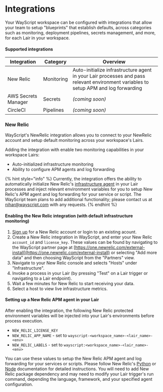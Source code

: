 # Integrations

Your WayScript workspace can be configured with integrations that allow your team to setup "blueprints" that establish defaults, across categories such as monitoring, deployment pipelines, secrets management, and more, for each Lair in your workspace.&#x20;

#### Supported integrations

| Integration         | Category   | Overview                                                                                                                            |
| ------------------- | ---------- | ----------------------------------------------------------------------------------------------------------------------------------- |
| New Relic           | Monitoring | Auto-initialize infrastructure agent in your Lair processes and pass relevant environment variables to setup APM and log forwarding |
| AWS Secrets Manager | Secrets    | _(coming soon)_                                                                                                                     |
| CircleCI            | Pipelines  | _(coming soon)_                                                                                                                     |



### New Relic

WayScript's NewRelic integration allows you to connect to your NewRelic account and setup default monitoring across your workspace's Lairs.&#x20;

Adding the integration with enable two monitoring capabilities in your workspace Lairs:

* Auto-initialized infrastructure monitoring
* Ability to configure APM agents and log forwarding

{% hint style="info" %}
Currently, the integration offers the ability to automatically initialize New Relic's [infrastructure agent](https://docs.newrelic.com/docs/infrastructure/infrastructure-monitoring/get-started/get-started-infrastructure-monitoring) in your Lair processes and inject relevant environment variables for you to setup New Relic's APM agent and log forwarding for your service or script. The WayScript team plans to add additional functionality; please contact us  at nihar@wayscript.com with any requests.&#x20;
{% endhint %}

#### Enabling the New Relic integration (with default infrastructure monitoring)

1. [Sign up](https://newrelic.com/signup/) for a New Relic account or login to an existing acount.
2. Create a New Relic integration in WayScript, and enter your New Relic `account_id` and `license_key`. These values can be found by navigating to the WayScript partner page at [https://one.newrelic.com/external-install](https://one.newrelic.com/external-install) or selecting "Add more data" and then choosing WayScript from the "Partners" view.&#x20;
3. Navigate to your New Relic console and selects "Hosts" under "Infrastructure".
4. Invoke a process in your Lair (by pressing "Test" on a Lair trigger or navigating to a Lair endpoint).
5. Wait a few minutes for New Relic to start receiving your data.
6. Select a host to view live infrastructure metrics.&#x20;

#### Setting up a New Relic APM agent in your Lair

After enabling the integration, the following New Relic protected environment variables will be injected into your Lair's environments before process execution.&#x20;

* `NEW_RELIC_LICENSE_KEY`&#x20;
* `NEW_RELIC_APP_NAME` - set to `wayscript-<workspace_name>-<lair_name>-<env>`
* `NEW_RELIC_LABELS` - set to `wayscript:<workspace_name>-<lair_name>-<env>`&#x20;

You can use these values to setup the New Relic APM agent and log forwarding for your services or scripts. Please follow New Relic's [Python](https://docs.newrelic.com/docs/apm/agents/python-agent/installation/standard-python-agent-install) or [Node](https://docs.newrelic.com/docs/apm/agents/nodejs-agent/installation-configuration/install-nodejs-agent) documentation for detailed instructions. You will need to add New Relic package dependency and may need to modify your Lair trigger's run command, depending the language, framework, and your specified agent configuration.&#x20;
